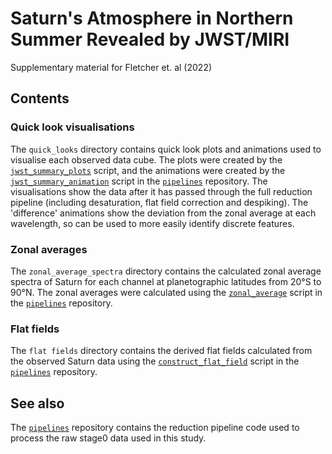 # Saturn's Atmosphere in Northern Summer Revealed by JWST/MIRI

Supplementary material for Fletcher et. al (2022)

## Contents

### Quick look visualisations
The `quick_looks` directory contains quick look plots and animations used to visualise each observed data cube. The plots were created by the [`jwst_summary_plots`](https://github.com/JWSTGiantPlanets/pipelines/blob/main/jwst_summary_plots.py) script, and the animations were created by the [`jwst_summary_animation`](https://github.com/JWSTGiantPlanets/pipelines/blob/main/jwst_summary_animation.py) script in the [`pipelines`](https://github.com/JWSTGiantPlanets/pipelines) repository. The visualisations show the data after it has passed through the full reduction pipeline (including desaturation, flat field correction and despiking). The 'difference' animations show the deviation from the zonal average at each wavelength, so can be used to more easily identify discrete features.

### Zonal averages
The `zonal_average_spectra` directory contains the calculated zonal average spectra of Saturn for each channel at planetographic latitudes from 20°S to 90°N. The zonal averages were calculated using the [`zonal_average`](https://github.com/JWSTGiantPlanets/pipelines/blob/main/zonal_average.py) script in the [`pipelines`](https://github.com/JWSTGiantPlanets/pipelines) repository.

### Flat fields
The `flat fields` directory contains the derived flat fields calculated from the observed Saturn data using the [`construct_flat_field`](https://github.com/JWSTGiantPlanets/pipelines/blob/main/construct_flat_field.py) script in the [`pipelines`](https://github.com/JWSTGiantPlanets/pipelines) repository.

## See also
The [`pipelines`](https://github.com/JWSTGiantPlanets/pipelines) repository contains the reduction pipeline code used to process the raw stage0 data used in this study.